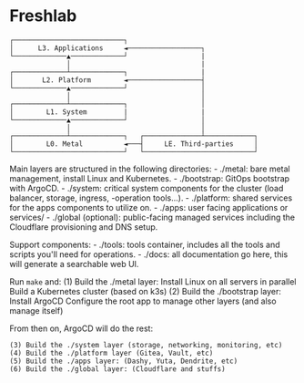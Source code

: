 # Freshlab

```shell
┌───────────────────────────┐
│      L3. Applications     ◄──────────────────┐
└─────────────▲─────────────┘                  |
              │                                |
┌─────────────┴─────────────┐                  |
│       L2. Platform        ◄──────────────────┤
└─────────────▲─────────────┘                  │
              │                                │
┌─────────────┴─────────────┐                  │
│        L1. System         |                  |
└─────────────▲─────────────┘                  │
              │                                │
┌─────────────┴─────────────┐   ┌──────────────┴────────────┐
│        L0. Metal          ◄───┤     LE. Third-parties     │
└───────────────────────────┘   └───────────────────────────┘
```

Main layers are structured in the following directories:
    - ./metal: bare metal management, install Linux and Kubernetes.
    - ./bootstrap: GitOps bootstrap with ArgoCD.
    - ./system: critical system components for the cluster (load balancer, storage, ingress, -operation tools...).
    - ./platform: shared services for the apps components to utilize on.
    - ./apps: user facing applications or services/
    - ./global (optional): public-facing managed services including the Cloudflare provisioning and DNS setup.

Support components:
    - ./tools: tools container, includes all the tools and scripts you'll need for operations.
    - ./docs: all documentation go here, this will generate a searchable web UI.


Run `make` and:
    (1) Build the ./metal layer:
        Install Linux on all servers in parallel
        Build a Kubernetes cluster (based on k3s)
    (2) Build the ./bootstrap layer:
        Install ArgoCD
        Configure the root app to manage other layers (and also manage itself)

From then on, ArgoCD will do the rest:

    (3) Build the ./system layer (storage, networking, monitoring, etc)
    (4) Build the ./platform layer (Gitea, Vault, etc)
    (5) Build the ./apps layer: (Dashy, Yuta, Dendrite, etc)
    (6) Build the ./global layer: (Cloudflare and stuffs)
